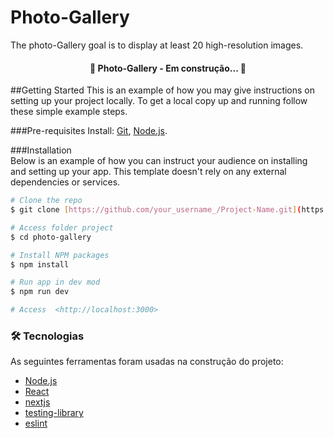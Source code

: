 # Photo-Gallery

The photo-Gallery goal is to display at least 20 high-resolution images. 

<h4 align="center"> 
	🚧  Photo-Gallery - Em construção...  🚧
</h4>


##Getting Started
This is an example of how you may give instructions on setting up your project locally. To get a local copy up and running follow these simple example steps.

###Pre-requisites
Install:
[Git](https://git-scm.com), [Node.js](https://nodejs.org/en/). 

###Installation  
Below is an example of how you can instruct your audience on installing and setting up your app. This template doesn't rely on any external dependencies or services.

```bash
# Clone the repo  
$ git clone [https://github.com/your_username_/Project-Name.git](https://github.com/marielesf/photo-gallery.git)  

# Access folder project
$ cd photo-gallery

# Install NPM packages
$ npm install

# Run app in dev mod
$ npm run dev

# Access  <http://localhost:3000>
```

### 🛠 Tecnologias

As seguintes ferramentas foram usadas na construção do projeto:

- [Node.js](https://nodejs.org/en/)
- [React](https://pt-br.reactjs.org/)
- [nextjs]([https://reactnative.dev/](https://nextjs.org/learn/basics/create-nextjs-app/setup)https://nextjs.org/learn/basics/create-nextjs-app/setup)
- [testing-library](https://testing-library.com/)
- [eslint](https://eslint.org/)

